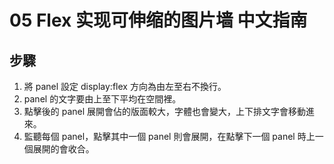 # 05 Flex 实现可伸缩的图片墙 中文指南

## 步驟

1. 將 panel 設定 display:flex 方向為由左至右不換行。
2. panel 的文字要由上至下平均在空間裡。
3. 點擊後的 panel 展開會佔的版面較大，字體也會變大，上下排文字會移動進來。
4. 監聽每個 panel，點擊其中一個 panel 則會展開，在點擊下一個 panel 時上一個展開的會收合。
